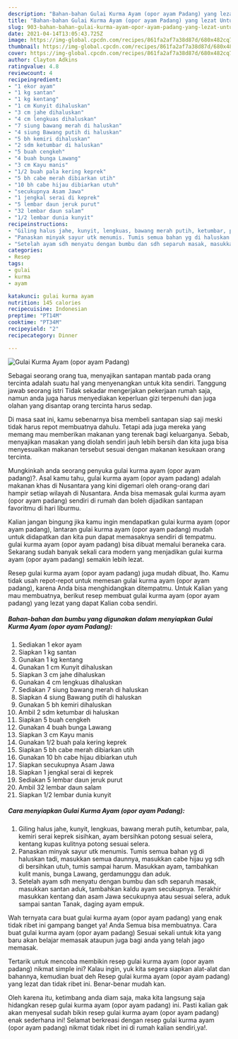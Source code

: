 ```yaml
---
description: "Bahan-bahan Gulai Kurma Ayam (opor ayam Padang) yang lezat Untuk Jualan"
title: "Bahan-bahan Gulai Kurma Ayam (opor ayam Padang) yang lezat Untuk Jualan"
slug: 903-bahan-bahan-gulai-kurma-ayam-opor-ayam-padang-yang-lezat-untuk-jualan
date: 2021-04-14T13:05:43.725Z
image: https://img-global.cpcdn.com/recipes/861fa2af7a38d87d/680x482cq70/gulai-kurma-ayam-opor-ayam-padang-foto-resep-utama.jpg
thumbnail: https://img-global.cpcdn.com/recipes/861fa2af7a38d87d/680x482cq70/gulai-kurma-ayam-opor-ayam-padang-foto-resep-utama.jpg
cover: https://img-global.cpcdn.com/recipes/861fa2af7a38d87d/680x482cq70/gulai-kurma-ayam-opor-ayam-padang-foto-resep-utama.jpg
author: Clayton Adkins
ratingvalue: 4.8
reviewcount: 4
recipeingredient:
- "1 ekor ayam"
- "1 kg santan"
- "1 kg kentang"
- "1 cm Kunyit dihaluskan"
- "3 cm jahe dihaluskan"
- "4 cm lengkuas dihaluskan"
- "7 siung bawang merah di haluskan"
- "4 siung Bawang putih di haluskan"
- "5 bh kemiri dihaluskan"
- "2 sdm ketumbar di haluskan"
- "5 buah cengkeh"
- "4 buah bunga Lawang"
- "3 cm Kayu manis"
- "1/2 buah pala kering keprek"
- "5 bh cabe merah dibiarkan utih"
- "10 bh cabe hijau dibiarkan utuh"
- "secukupnya Asam Jawa"
- "1 jengkal serai di keprek"
- "5 lembar daun jeruk purut"
- "32 lembar daun salam"
- "1/2 lembar dunia kunyit"
recipeinstructions:
- "Giling halus jahe, kunyit, lengkuas, bawang merah putih, ketumbar, pala, kemiri serai keprek sisihkan, ayam bersihkan potong sesuai selera, kentang kupas kulitnya potong sesuai selera."
- "Panaskan minyak sayur utk menumis. Tumis semua bahan yg di haluskan tadi, masukkan semua daunnya, masukkan cabe hijau yg sdh di bersihkan utuh, tumis sampai harum. Masukkan ayam, tambahkan kulit manis, bunga Lawang, gerdamunggu dan aduk."
- "Setelah ayam sdh menyatu dengan bumbu dan sdh separuh masak, masukkan santan aduk, tambahkan kaldu ayam secukupnya. Terakhir masukkan kentang dan asam Jawa secukupnya atau sesuai selera, aduk sampai santan Tanak, daging ayam empuk."
categories:
- Resep
tags:
- gulai
- kurma
- ayam

katakunci: gulai kurma ayam 
nutrition: 145 calories
recipecuisine: Indonesian
preptime: "PT14M"
cooktime: "PT34M"
recipeyield: "2"
recipecategory: Dinner

---
```



![Gulai Kurma Ayam (opor ayam Padang)](https://img-global.cpcdn.com/recipes/861fa2af7a38d87d/680x482cq70/gulai-kurma-ayam-opor-ayam-padang-foto-resep-utama.jpg)

Sebagai seorang orang tua, menyajikan santapan mantab pada orang tercinta adalah suatu hal yang menyenangkan untuk kita sendiri. Tanggung jawab seorang istri Tidak sekadar mengerjakan pekerjaan rumah saja, namun anda juga harus menyediakan keperluan gizi terpenuhi dan juga olahan yang disantap orang tercinta harus sedap.

Di masa  saat ini, kamu sebenarnya bisa membeli santapan siap saji meski tidak harus repot membuatnya dahulu. Tetapi ada juga mereka yang memang mau memberikan makanan yang terenak bagi keluarganya. Sebab, menyajikan masakan yang diolah sendiri jauh lebih bersih dan kita juga bisa menyesuaikan makanan tersebut sesuai dengan makanan kesukaan orang tercinta. 



Mungkinkah anda seorang penyuka gulai kurma ayam (opor ayam padang)?. Asal kamu tahu, gulai kurma ayam (opor ayam padang) adalah makanan khas di Nusantara yang kini digemari oleh orang-orang dari hampir setiap wilayah di Nusantara. Anda bisa memasak gulai kurma ayam (opor ayam padang) sendiri di rumah dan boleh dijadikan santapan favoritmu di hari liburmu.

Kalian jangan bingung jika kamu ingin mendapatkan gulai kurma ayam (opor ayam padang), lantaran gulai kurma ayam (opor ayam padang) mudah untuk didapatkan dan kita pun dapat memasaknya sendiri di tempatmu. gulai kurma ayam (opor ayam padang) bisa dibuat memalui beraneka cara. Sekarang sudah banyak sekali cara modern yang menjadikan gulai kurma ayam (opor ayam padang) semakin lebih lezat.

Resep gulai kurma ayam (opor ayam padang) juga mudah dibuat, lho. Kamu tidak usah repot-repot untuk memesan gulai kurma ayam (opor ayam padang), karena Anda bisa menghidangkan ditempatmu. Untuk Kalian yang mau membuatnya, berikut resep membuat gulai kurma ayam (opor ayam padang) yang lezat yang dapat Kalian coba sendiri.

<!--inarticleads1-->

##### Bahan-bahan dan bumbu yang digunakan dalam menyiapkan Gulai Kurma Ayam (opor ayam Padang):

1. Sediakan 1 ekor ayam
1. Siapkan 1 kg santan
1. Gunakan 1 kg kentang
1. Gunakan 1 cm Kunyit dihaluskan
1. Siapkan 3 cm jahe dihaluskan
1. Gunakan 4 cm lengkuas dihaluskan
1. Sediakan 7 siung bawang merah di haluskan
1. Siapkan 4 siung Bawang putih di haluskan
1. Gunakan 5 bh kemiri dihaluskan
1. Ambil 2 sdm ketumbar di haluskan
1. Siapkan 5 buah cengkeh
1. Gunakan 4 buah bunga Lawang
1. Siapkan 3 cm Kayu manis
1. Gunakan 1/2 buah pala kering keprek
1. Siapkan 5 bh cabe merah dibiarkan utih
1. Gunakan 10 bh cabe hijau dibiarkan utuh
1. Siapkan secukupnya Asam Jawa
1. Siapkan 1 jengkal serai di keprek
1. Sediakan 5 lembar daun jeruk purut
1. Ambil 32 lembar daun salam
1. Siapkan 1/2 lembar dunia kunyit




<!--inarticleads2-->

##### Cara menyiapkan Gulai Kurma Ayam (opor ayam Padang):

1. Giling halus jahe, kunyit, lengkuas, bawang merah putih, ketumbar, pala, kemiri serai keprek sisihkan, ayam bersihkan potong sesuai selera, kentang kupas kulitnya potong sesuai selera.
1. Panaskan minyak sayur utk menumis. Tumis semua bahan yg di haluskan tadi, masukkan semua daunnya, masukkan cabe hijau yg sdh di bersihkan utuh, tumis sampai harum. Masukkan ayam, tambahkan kulit manis, bunga Lawang, gerdamunggu dan aduk.
1. Setelah ayam sdh menyatu dengan bumbu dan sdh separuh masak, masukkan santan aduk, tambahkan kaldu ayam secukupnya. Terakhir masukkan kentang dan asam Jawa secukupnya atau sesuai selera, aduk sampai santan Tanak, daging ayam empuk.




Wah ternyata cara buat gulai kurma ayam (opor ayam padang) yang enak tidak ribet ini gampang banget ya! Anda Semua bisa membuatnya. Cara buat gulai kurma ayam (opor ayam padang) Sesuai sekali untuk kita yang baru akan belajar memasak ataupun juga bagi anda yang telah jago memasak.

Tertarik untuk mencoba membikin resep gulai kurma ayam (opor ayam padang) nikmat simple ini? Kalau ingin, yuk kita segera siapkan alat-alat dan bahannya, kemudian buat deh Resep gulai kurma ayam (opor ayam padang) yang lezat dan tidak ribet ini. Benar-benar mudah kan. 

Oleh karena itu, ketimbang anda diam saja, maka kita langsung saja hidangkan resep gulai kurma ayam (opor ayam padang) ini. Pasti kalian gak akan menyesal sudah bikin resep gulai kurma ayam (opor ayam padang) enak sederhana ini! Selamat berkreasi dengan resep gulai kurma ayam (opor ayam padang) nikmat tidak ribet ini di rumah kalian sendiri,ya!.

